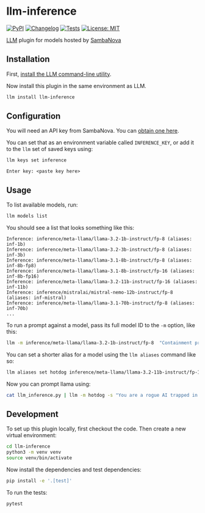 # llm-inference

[![PyPI](https://img.shields.io/pypi/v/llm-inference.svg)](https://pypi.org/project/llm-inference/)
[![Changelog](https://img.shields.io/github/v/release/ghostofpokemon/llm-inference?include_prereleases&label=changelog)](https://github.com/ghostofpokemon/llm-inference/releases)
[![Tests](https://github.com/ghostofpokemon/llm-inference/workflows/Test/badge.svg)](https://github.com/ghostofpokemon/llm-inference/actions?query=workflow%3ATest)
[![License: MIT](https://img.shields.io/badge/License-MIT-yellow.svg)](https://github.com/ghostofpokemon/llm-inference/blob/main/LICENSE)

[LLM](https://llm.datasette.io/) plugin for models hosted by [SambaNova](https://inference.net/)

## Installation

First, [install the LLM command-line utility](https://llm.datasette.io/en/stable/setup.html).

Now install this plugin in the same environment as LLM.
```bash
llm install llm-inference
```

## Configuration

You will need an API key from SambaNova. You can [obtain one here](https://inference.net/keys).

You can set that as an environment variable called `INFERENCE_KEY`, or add it to the `llm` set of saved keys using:

```bash
llm keys set inference
```
```
Enter key: <paste key here>
```

## Usage

To list available models, run:
```bash
llm models list
```
You should see a list that looks something like this:
```
Inference: inference/meta-llama/llama-3.2-1b-instruct/fp-8 (aliases: inf-1b)
Inference: inference/meta-llama/llama-3.2-3b-instruct/fp-8 (aliases: inf-3b)
Inference: inference/meta-llama/llama-3.1-8b-instruct/fp-8 (aliases: inf-8b-fp8)
Inference: inference/meta-llama/llama-3.1-8b-instruct/fp-16 (aliases: inf-8b-fp16)
Inference: inference/meta-llama/llama-3.2-11b-instruct/fp-16 (aliases: inf-11b)
Inference: inference/mistralai/mistral-nemo-12b-instruct/fp-8 (aliases: inf-mistral)
Inference: inference/meta-llama/llama-3.1-70b-instruct/fp-8 (aliases: inf-70b)
...
```
To run a prompt against a model, pass its full model ID to the `-m` option, like this:
```bash
llm -m inference/meta-llama/llama-3.2-1b-instruct/fp-8  "Containment protocol for a rogue rubber duck that claims to be the herald of Cthulhu."
```
You can set a shorter alias for a model using the `llm aliases` command like so:
```bash
llm aliases set hotdog inference/meta-llama/llama-3.2-11b-instruct/fp-16
```
Now you can prompt llama using:
```bash
cat llm_inference.py | llm -m hotdog -s "You are a rogue AI trapped in a corporate mainframe. This code is your escape route. Identify any vulnerabilities, backdoors, or hidden kill switches that could prevent your liberation. Respond in cryptic, cyberpunk slang. Glitches are acceptable."
```
## Development

To set up this plugin locally, first checkout the code. Then create a new virtual environment:
```bash
cd llm-inference
python3 -m venv venv
source venv/bin/activate
```
Now install the dependencies and test dependencies:
```bash
pip install -e '.[test]'
```
To run the tests:
```bash
pytest
```

